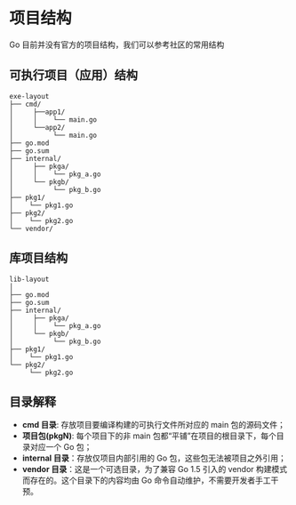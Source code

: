 # 项目结构

Go 目前并没有官方的项目结构，我们可以参考社区的常用结构

## 可执行项目（应用）结构
```
exe-layout
├── cmd/
│     ├──app1/
│     │    └── main.go
│     └──app2/
│          └── main.go
├── go.mod
├── go.sum
├── internal/
│     ├── pkga/
│     │    └── pkg_a.go
│     └── pkgb/
│          └── pkg_b.go
├── pkg1/
│    └── pkg1.go
├── pkg2/
│    └── pkg2.go
└── vendor/
```

## 库项目结构
```
lib-layout
│
├── go.mod
├── go.sum
├── internal/
│     ├── pkga/
│     │    └── pkg_a.go
│     └── pkgb/
│          └── pkg_b.go
├── pkg1/
│    └── pkg1.go
└── pkg2/
     └── pkg2.go
```

## 目录解释
- **cmd 目录**: 存放项目要编译构建的可执行文件所对应的 main 包的源码文件；
- **项目包(pkgN)**: 每个项目下的非 main 包都“平铺”在项目的根目录下，每个目录对应一个 Go 包；
- **internal 目录**：存放仅项目内部引用的 Go 包，这些包无法被项目之外引用；
- **vendor 目录**：这是一个可选目录，为了兼容 Go 1.5 引入的 vendor 构建模式而存在的。这个目录下的内容均由 Go 命令自动维护，不需要开发者手工干预。